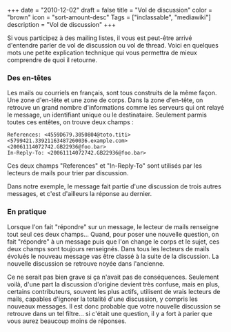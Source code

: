 +++
date = "2010-12-02"
draft = false
title = "Vol de discussion"
color = "brown"
icon = "sort-amount-desc"
Tags = ["inclassable", "mediawiki"]
description = "Vol de discussion"
+++

Si vous participez à des mailing listes, il vous est peut-être arrivé
d'entendre parler de vol de discussion ou vol de thread. Voici en
quelques mots une petite explication technique qui vous permettra de
mieux comprendre de quoi il retourne.

### Des en-têtes

Les mails ou courriels en français, sont tous construits de la même
façon. Une zone d'en-tête et une zone de corps. Dans la zone d'en-tête,
on retrouve un grand nombre d'informations comme les serveurs qui ont
relayé le message, un identifiant unique ou le destinataire. Seulement
parmis toutes ces entêtes, on trouve deux champs :

    References: <4559D679.3050804@toto.titi> <5799421.33921163487260036.example.com> <20061114072742.GB22936@foo.bar>
    In-Reply-To: <20061114072742.GB22936@foo.bar>

Ces deux champs "References" et "In-Reply-To" sont utilisés par les
lecteurs de mails pour trier par discussion.

Dans notre exemple, le message fait partie d'une discussion de trois
autres messages, et c'est d'ailleurs la réponse au dernier.

### En pratique

Lorsque l'on fait "répondre" sur un message, le lecteur de mails
renseigne tout seul ces deux champs... Quand, pour poser une nouvelle
question, on fait "répondre" à un message puis que l'on change le corps
et le sujet, ces deux champs sont toujours renseignés. Dans tous les
lecteurs de mails évolués le nouveau message vas être classé à la suite
de la discussion. La nouvelle discussion se retrouve noyée dans
l'ancienne.

Ce ne serait pas bien grave si ça n'avait pas de conséquences. Seulement
voilà, d'une part la discussion d'origine devient très confuse, mais en
plus, certains contributeurs, souvent les plus actifs, utilisent de
vrais lecteurs de mails, capables d'ignorer la totalité d'une
discussion, y compris les nouveaux messages. Il est donc probable que
votre nouvelle discussion se retrouve dans un tel filtre... si c'était
une question, il y a fort à parier que vous aurez beaucoup moins de
réponses.
